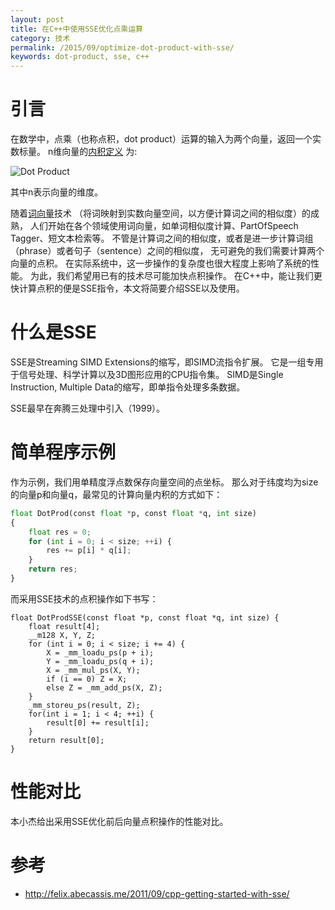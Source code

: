 ```yaml
---
layout: post
title: 在C++中使用SSE优化点乘运算
category: 技术
permalink: /2015/09/optimize-dot-product-with-sse/
keywords: dot-product, sse, c++
---
```


# 引言

在数学中，点乘（也称点积，dot product）运算的输入为两个向量，返回一个实数标量。
n维向量的[内积定义](http://baike.baidu.com/link?url=LTLShAYCiDt7zG8vfKpAFfo2DTwXaalDa6hYJS0kAbtVhzONN1ywDX8A2kPwkzHNepqNlGiEnUVDCtohJSCV7wodx5tEZDzAKbJw6l583GkdejCX84mwDEbsAyMF19omNY-G3B5ZMYfyNgiQNYyIld5nmfWQid0z3_OpktyC7Ba) 为:

![Dot Product](http://qiangrw.github.io/images/dot_product.png "Dot Product")

其中n表示向量的维度。

随着[词向量](https://code.google.com/p/word2vec/)技术
（将词映射到实数向量空间，以方便计算词之间的相似度）的成熟，
人们开始在各个领域使用词向量，如单词相似度计算、PartOfSpeech Tagger、短文本检索等。
不管是计算词之间的相似度，或者是进一步计算词组（phrase）或者句子（sentence）之间的相似度，
无可避免的我们需要计算两个向量的点积。
在实际系统中，这一步操作的复杂度也很大程度上影响了系统的性能。
为此，我们希望用已有的技术尽可能加快点积操作。
在C++中，能让我们更快计算点积的便是SSE指令，本文将简要介绍SSE以及使用。

# 什么是SSE
SSE是Streaming SIMD Extensions的缩写，即SIMD流指令扩展。
它是一组专用于信号处理、科学计算以及3D图形应用的CPU指令集。
SIMD是Single Instruction, Multiple Data的缩写，即单指令处理多条数据。

SSE最早在奔腾三处理中引入（1999）。


# 简单程序示例
作为示例，我们用单精度浮点数保存向量空间的点坐标。
那么对于纬度均为size的向量p和向量q，最常见的计算向量内积的方式如下：

```python
float DotProd(const float *p, const float *q, int size)
{
	float res = 0;
	for (int i = 0; i < size; ++i) {
		res += p[i] * q[i];
	}
	return res;
}

```

而采用SSE技术的点积操作如下书写：

```
float DotProdSSE(const float *p, const float *q, int size) {
    float result[4]; 
    __m128 X, Y, Z;
    for (int i = 0; i < size; i += 4) {
        X = _mm_loadu_ps(p + i);
        Y = _mm_loadu_ps(q + i);
        X = _mm_mul_ps(X, Y);
        if (i == 0) Z = X;
        else Z = _mm_add_ps(X, Z);
    }
    _mm_storeu_ps(result, Z);
    for(int i = 1; i < 4; ++i) {
        result[0] += result[i];
    }
    return result[0];
}
```




# 性能对比
本小杰给出采用SSE优化前后向量点积操作的性能对比。



# 参考
* http://felix.abecassis.me/2011/09/cpp-getting-started-with-sse/




